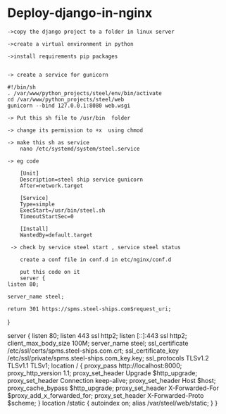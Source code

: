 # Deploy-django-in-nginx



    ->copy the django project to a folder in linux server

    ->create a virtual environment in python

    ->install requirements pip packages
    
    
    -> create a service for gunicorn
    
    #!/bin/sh
    . /var/www/python_projects/steel/env/bin/activate
    cd /var/www/python_projects/steel/web
    gunicorn --bind 127.0.0.1:8080 web.wsgi
    
    -> Put this sh file to /usr/bin  folder
    
    -> change its permission to +x  using chmod
    
    -> make this sh as service 
        nano /etc/systemd/system/steel.service
        
    -> eg code 
    
        [Unit]
        Description=steel ship service gunicorn
        After=network.target

        [Service]
        Type=simple
        ExecStart=/usr/bin/steel.sh
        TimeoutStartSec=0

        [Install]
        WantedBy=default.target
        
     -> check by service steel start , service steel status
     
        create a conf file in conf.d in etc/nginx/conf.d
        
        put this code on it
        server {
    listen 80;
    
    server_name steel;

    return 301 https://spms.steel-ships.com$request_uri;
}




server {
    listen        80;
    listen 443 ssl http2;
    listen [::]:443 ssl http2;
    client_max_body_size 100M;
    server_name steel;
    ssl_certificate /etc/ssl/certs/spms.steel-ships.com.crt;
    ssl_certificate_key /etc/ssl/private/spms.steel-ships.com_key.key;
    ssl_protocols TLSv1.2 TLSv1.1 TLSv1;
    location / {
        proxy_pass         http://localhost:8000;
        proxy_http_version 1.1;
        proxy_set_header   Upgrade $http_upgrade;
        proxy_set_header   Connection keep-alive;
        proxy_set_header   Host $host;
        proxy_cache_bypass $http_upgrade;
        proxy_set_header   X-Forwarded-For $proxy_add_x_forwarded_for;
        proxy_set_header   X-Forwarded-Proto $scheme;
    }
    location /static {
    autoindex on;
    alias /var/steel/web/static;
    }
}

    
    
